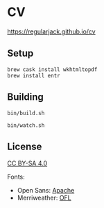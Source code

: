 # CV

https://regularjack.github.io/cv

## Setup
```shell
brew cask install wkhtmltopdf
brew install entr
```

## Building
```shell
bin/build.sh
```

```shell
bin/watch.sh
```

## License

[CC BY-SA 4.0](https://creativecommons.org/licenses/by-sa/4.0/)

Fonts:

- Open Sans: [Apache](https://github.com/regularjack/cv/blob/gh-pages/fonts/Open_Sans/LICENSE)
- Merriweather: [OFL](https://github.com/regularjack/cv/blob/gh-pages/fonts/Merriweather/LICENSE)
